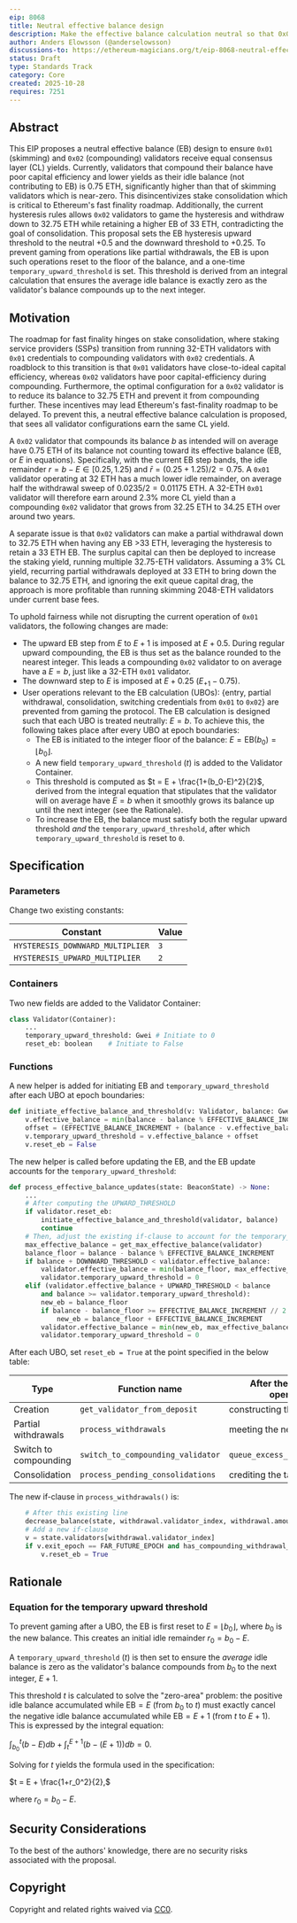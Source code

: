 ```yaml
---
eip: 8068
title: Neutral effective balance design
description: Make the effective balance calculation neutral so that 0x01 and 0x02 validators receive the same yield, thus facilitating consolidation.
author: Anders Elowsson (@anderselowsson)
discussions-to: https://ethereum-magicians.org/t/eip-8068-neutral-effective-balance-design/26015
status: Draft
type: Standards Track
category: Core
created: 2025-10-28
requires: 7251
---
```


## Abstract

This EIP proposes a neutral effective balance (EB) design to ensure `0x01` (skimming) and `0x02` (compounding) validators receive equal consensus layer (CL) yields. Currently, validators that compound their balance have poor capital efficiency and lower yields as their idle balance (not contributing to EB) is 0.75 ETH, significantly higher than that of skimming validators which is near-zero. This disincentivizes stake consolidation which is critical to Ethereum's fast finality roadmap. Additionally, the current hysteresis rules allows `0x02` validators to game the hysteresis and withdraw down to 32.75 ETH while retaining a higher EB of 33 ETH, contradicting the goal of consolidation. This proposal sets the EB hysteresis upward threshold to the neutral +0.5 and the downward threshold to +0.25. To prevent gaming from operations like partial withdrawals, the EB is upon such operations reset to the floor of the balance, and a one-time `temporary_upward_threshold` is set. This threshold is derived from an integral calculation that ensures the average idle balance is exactly zero as the validator's balance compounds up to the next integer.

## Motivation

The roadmap for fast finality hinges on stake consolidation, where staking service providers (SSPs) transition from running 32-ETH validators with `0x01` credentials to compounding validators with `0x02` credentials. A roadblock to this transition is that `0x01` validators have close-to-ideal capital efficiency, whereas `0x02` validators have poor capital-efficiency during compounding. Furthermore, the optimal configuration for a `0x02` validator is to reduce its balance to 32.75 ETH and prevent it from compounding further. These incentives may lead Ethereum's fast-finality roadmap to be delayed. To prevent this, a neutral effective balance calculation is proposed, that sees all validator configurations earn the same CL yield.

A `0x02` validator that compounds its balance $b$ as intended will on average have 0.75 ETH of its balance not counting toward its effective balance (EB, or $E$ in equations). Specifically, with the current EB step bands, the idle remainder $r=b-E \in[0.25, 1.25)$ and $\bar{r}=(0.25+1.25)/2=0.75$. A `0x01` validator operating at 32 ETH has a much lower idle remainder, on average half the withdrawal sweep of $0.0235/2 = 0.01175$ ETH. A 32-ETH `0x01` validator will therefore earn around 2.3% more CL yield than a compounding `0x02` validator that grows from 32.25 ETH to 34.25 ETH over around two years.

A separate issue is that `0x02` validators can make a partial withdrawal down to 32.75 ETH when having any EB >33 ETH, leveraging the hysteresis to retain a 33 ETH EB. The surplus capital can then be deployed to increase the staking yield, running multiple 32.75-ETH validators. Assuming a 3% CL yield, recurring partial withdrawals deployed at 33 ETH to bring down the balance to 32.75 ETH, and ignoring the exit queue capital drag, the approach is more profitable than running skimming 2048-ETH validators under current base fees.

To uphold fairness while not disrupting the current operation of `0x01` validators, the following changes are made:

* The upward EB step from $E$ to $E+1$ is imposed at $E + 0.5$. During regular upward compounding, the EB is thus set as the balance rounded to the nearest integer. This leads a compounding `0x02` validator to on average have a $E=b$, just like a 32-ETH `0x01` validator.
* The downward step to $E$ is imposed at $E+0.25$ ($E_{+1}-0.75$).
* User operations relevant to the EB calculation (UBOs): {entry, partial withdrawal, consolidation, switching credentials from `0x01` to `0x02`} are prevented from gaming the protocol. The EB calculation is designed such that each UBO is treated neutrally: $E=b$. To achieve this, the following takes place after every UBO at epoch boundaries:
    * The EB is initiated to the integer floor of the balance: $E = \text{EB}(b_0) = \lfloor b_0 \rfloor$.
    * A new field `temporary_upward_threshold` ($t$) is added to the Validator Container.
    * This threshold is computed as $t = E + \frac{1+(b_0-E)^2}{2}$, derived from the integral equation that stipulates that the validator will on average have $E=b$ when it smoothly grows its balance up until the next integer (see the Rationale).
    * To increase the EB, the balance must satisfy both the regular upward threshold *and* the `temporary_upward_threshold`, after which `temporary_upward_threshold` is reset to `0`.

## Specification

### Parameters

Change two existing constants: 

| Constant | Value 
| - | - |
| `HYSTERESIS_DOWNWARD_MULTIPLIER` | `3` |
| `HYSTERESIS_UPWARD_MULTIPLIER`   | `2` |

### Containers

Two new fields are added to the Validator Container:

```python
class Validator(Container):
    ...
    temporary_upward_threshold: Gwei # Initiate to 0
    reset_eb: boolean    # Initiate to False
```

### Functions

A new helper is added for initiating EB and `temporary_upward_threshold` after each UBO at epoch boundaries:

```python
def initiate_effective_balance_and_threshold(v: Validator, balance: Gwei) -> None:
    v.effective_balance = min(balance - balance % EFFECTIVE_BALANCE_INCREMENT, get_max_effective_balance(v))
    offset = (EFFECTIVE_BALANCE_INCREMENT + (balance - v.effective_balance)**2 // EFFECTIVE_BALANCE_INCREMENT) // 2
    v.temporary_upward_threshold = v.effective_balance + offset
    v.reset_eb = False
```

The new helper is called before updating the EB, and the EB update accounts for the `temporary_upward_threshold`:

```python
def process_effective_balance_updates(state: BeaconState) -> None:
    ...
    # After computing the UPWARD_THRESHOLD
    if validator.reset_eb:
        initiate_effective_balance_and_threshold(validator, balance)
        continue
    # Then, adjust the existing if-clause to account for the temporary_upward_threshold
    max_effective_balance = get_max_effective_balance(validator) 
    balance_floor = balance - balance % EFFECTIVE_BALANCE_INCREMENT
    if balance + DOWNWARD_THRESHOLD < validator.effective_balance:
        validator.effective_balance = min(balance_floor, max_effective_balance)
        validator.temporary_upward_threshold = 0
    elif (validator.effective_balance + UPWARD_THRESHOLD < balance 
        and balance >= validator.temporary_upward_threshold):
        new_eb = balance_floor
        if balance - balance_floor >= EFFECTIVE_BALANCE_INCREMENT // 2:
            new_eb = balance_floor + EFFECTIVE_BALANCE_INCREMENT
        validator.effective_balance = min(new_eb, max_effective_balance)
        validator.temporary_upward_threshold = 0
```

After each UBO, set `reset_eb = True` at the point specified in the below table:

| Type                  | Function name                     | After the following operation    | `_.reset_eb = True` |
|-----------------------|-----------------------------------|----------------------------------|-------------------|
| Creation              | `get_validator_from_deposit`      | constructing the `Validator`     | validator         |
| Partial withdrawals   | `process_withdrawals`             | meeting the new if-clause        | validator         |
| Switch to compounding | `switch_to_compounding_validator` | `queue_excess_active_balance`    | validator         |
| Consolidation         | `process_pending_consolidations`  | crediting the target validator   | target_validator  |

The new if-clause in `process_withdrawals()` is:

```python
    # After this existing line
    decrease_balance(state, withdrawal.validator_index, withdrawal.amount)
    # Add a new if-clause
    v = state.validators[withdrawal.validator_index]
    if v.exit_epoch == FAR_FUTURE_EPOCH and has_compounding_withdrawal_credential(v):
        v.reset_eb = True
```

## Rationale

### Equation for the temporary upward threshold

To prevent gaming after a UBO, the EB is first reset to $E = \lfloor b_0 \rfloor$, where $b_0$ is the new balance. This creates an initial idle remainder $r_0 = b_0 - E$.

A `temporary_upward_threshold` ($t$) is then set to ensure the *average* idle balance is zero as the validator's balance compounds from $b_0$ to the next integer, $E+1$.

This threshold $t$ is calculated to solve the "zero-area" problem: the positive idle balance accumulated while $\text{EB}=E$ (from $b_0$ to $t$) must exactly cancel the negative idle balance accumulated while $\text{EB}=E+1$ (from $t$ to $E+1$). This is expressed by the integral equation:

$\int_{b_0}^{t}(b-E) db + \int_{t}^{E+1}(b-(E+1)) db =0.$

Solving for $t$ yields the formula used in the specification:

$t = E + \frac{1+r_0^2}{2},$

where $r_0 = b_0 - E$.

## Security Considerations

To the best of the authors' knowledge, there are no security risks associated with the proposal.

## Copyright

Copyright and related rights waived via [CC0](../LICENSE.md).
